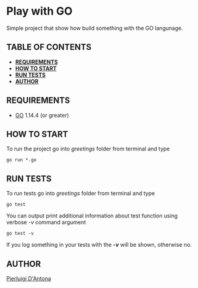 # Play with GO

Simple project that show how build something with the GO langunage.

## TABLE OF CONTENTS

* **[REQUIREMENTS](#requirements)**
* **[HOW TO START](#how_to_start)**
* **[RUN TESTS](#tests)**
* **[AUTHOR](#author)**

## REQUIREMENTS <a name="requirements"></a>

- [GO](https://golang.org/) 1.14.4 (or greater)

## HOW TO START <a name="how_to_start"></a>

To run the project go into *greetings* folder from terminal and type

    go run *.go

## RUN TESTS <a name="tests"></a>

To run tests go into *greetings* folder from terminal and type

    go test

You can output print additional information about test function using verbose *-v* command argument

    go test -v

If you log something in your tests with the ***-v*** will be shown, otherwise no.

## AUTHOR <a name="author"></a>
[Pierluigi D'Antona](https://www.pierluigidantona.it)